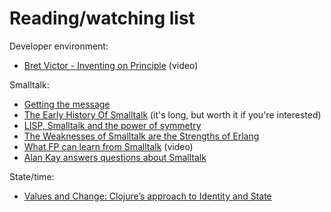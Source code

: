 # Reading/watching list

Developer environment:

- [Bret Victor - Inventing on Principle](https://www.youtube.com/watch?v=PUv66718DII) (video)

Smalltalk:

- [Getting the message](http://www.smalltalk.org/articles/article_20100320_a3_Getting_The_Message.html)
- [The Early History Of Smalltalk](http://worrydream.com/EarlyHistoryOfSmalltalk/) (it's long, but worth it if you're interested)
- [LISP, Smalltalk and the power of symmetry](https://insearchofsecrets.com/2014/08/04/lisp-smalltalk-and-the-power-of-symmetry/)
- [The Weaknesses of Smalltalk are the Strengths of Erlang](https://www.eighty-twenty.org/2011/05/08/weaknesses-of-smalltalk-strengths-of-erlang)
- [What FP can learn from Smalltalk](https://www.youtube.com/watch?v=baxtyeFVn3w) (video)
- [Alan Kay answers questions about Smalltalk](https://computinged.wordpress.com/2010/09/11/moti-asks-objects-never-well-hardly-ever/#comment-3766)

State/time:

- [Values and Change: Clojure’s approach to Identity and State](https://clojure.org/about/state)
